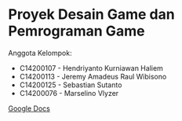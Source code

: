 # Proyek Desain Game dan Pemrograman Game
Anggota Kelompok:
- C14200107 - Hendriyanto Kurniawan Haliem
- C14200113 - Jeremy Amadeus Raul Wibisono
- C14200125 - Sebastian Sutanto
- C14200076 - Marselino Vlyzer

[Google Docs](https://docs.google.com/document/d/1pX8nz3oTGGfiXOwKlH6FSCftf-_3Wgz7jsEpmGYTTCM/edit?usp=sharing)
